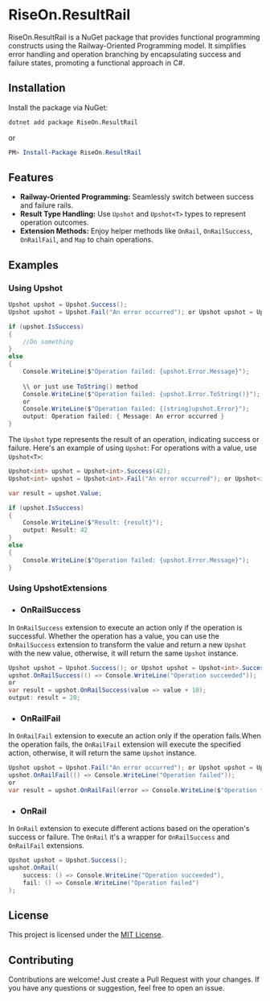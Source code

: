 # RiseOn.ResultRail

RiseOn.ResultRail is a NuGet package that provides functional programming constructs using the Railway-Oriented Programming model. It simplifies error handling and operation branching by encapsulating success and failure states, promoting a functional approach in C#.

## Installation

Install the package via NuGet:

```bash
dotnet add package RiseOn.ResultRail 
```

or

```powershell
PM> Install-Package RiseOn.ResultRail
```

## Features

- **Railway-Oriented Programming:** Seamlessly switch between success and failure rails.
- **Result Type Handling:** Use `Upshot` and `Upshot<T>` types to represent operation outcomes.
- **Extension Methods:** Enjoy helper methods like `OnRail`, `OnRailSuccess`, `OnRailFail`, and `Map` to chain operations.

## Examples

### Using Upshot

```csharp
Upshot upshot = Upshot.Success();
Upshot upshot = Upshot.Fail("An error occurred"); or Upshot upshot = Upshot.Fail(new Exception("An error occurred"));

if (upshot.IsSuccess)
{
    //Do something
}
else
{
    Console.WriteLine($"Operation failed: {upshot.Error.Message}");
    
    \\ or just use ToString() method
    Console.WriteLine($"Operation failed: {upshot.Error.ToString()}");
    or
    Console.WriteLine($"Operation failed: {(string)upshot.Error}");
    output: Operation failed: { Message: An error occurred }
}
````

The `Upshot` type represents the result of an operation, indicating success or failure. Here's an example of using `Upshot`:
For operations with a value, use `Upshot<T>`:

```csharp
Upshot<int> upshot = Upshot<int>.Success(42);
Upshot<int> upshot = Upshot<int>.Fail("An error occurred"); or Upshot<int> upshot = Upshot<int>.Fail(new Exception("An error occurred"));

var result = upshot.Value;

if (upshot.IsSuccess)
{
    Console.WriteLine($"Result: {result}");
    output: Result: 42
}
else
{
    Console.WriteLine($"Operation failed: {upshot.Error.Message}");
}
````
### Using UpshotExtensions
- ### OnRailSuccess
In `OnRailSuccess` extension to execute an action only if the operation is successful.
Whether the operation has a value, you can use the `OnRailSuccess` extension to transform the value and return a new `Upshot` with the new value, otherwise, it will return the same `Upshot` instance.

```csharp
Upshot upshot = Upshot.Success(); or Upshot upshot = Upshot<int>.Success(10);
upshot.OnRailSuccess(() => Console.WriteLine("Operation succeeded"));
or
var result = upshot.OnRailSuccess(value => value + 10);
output: result = 20;
````

- ### OnRailFail
In `OnRailFail` extension to execute an action only if the operation fails.When the operation fails, the `OnRailFail` extension will execute the specified action, otherwise, it will return the same `Upshot` instance.
```csharp
Upshot upshot = Upshot.Fail("An error occurred"); or Upshot upshot = Upshot<int>.Fail(new Exception("An error occurred"));
upshot.OnRailFail(() => Console.WriteLine("Operation failed"));
or
var result = upshot.OnRailFail(error => Console.WriteLine($"Operation failed: {error.Message}"));
````
- ### OnRail
In `OnRail` extension to execute different actions based on the operation's success or failure. The `OnRail` it's a wrapper for `OnRailSuccess` and `OnRailFail` extensions.
```csharp
Upshot upshot = Upshot.Success();
upshot.OnRail(
    success: () => Console.WriteLine("Operation succeeded"),
    fail: () => Console.WriteLine("Operation failed")
);
```` 
## License

This project is licensed under the [MIT License](LICENSE).

## Contributing

Contributions are welcome! Just create a Pull Request with your changes.
If you have any questions or suggestion, feel free to open an issue.
